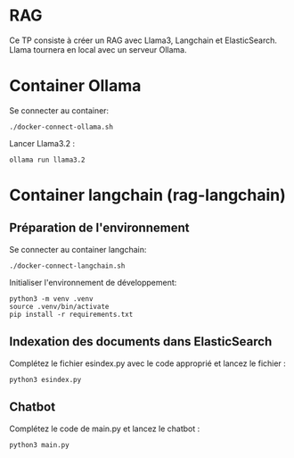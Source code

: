 # RAG

Ce TP consiste à créer un RAG avec Llama3, Langchain et ElasticSearch.
Llama tournera en local avec un serveur Ollama.

# Container Ollama

Se connecter au container:

```
./docker-connect-ollama.sh
```

Lancer Llama3.2 : 
```
ollama run llama3.2
```

# Container langchain (rag-langchain)
## Préparation de l'environnement

Se connecter au container langchain:

```
./docker-connect-langchain.sh
```
Initialiser l'environnement de développement:
```
python3 -m venv .venv
source .venv/bin/activate
pip install -r requirements.txt
```


## Indexation des documents dans ElasticSearch
Complétez le fichier esindex.py avec le code approprié et lancez le fichier :
```
python3 esindex.py
```

## Chatbot
Complétez le code de main.py et lancez le chatbot :
```
python3 main.py
```